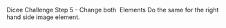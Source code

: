 Dicee Challenge Step 5 - Change both <img> Elements
Do the same for the right hand side image element.

